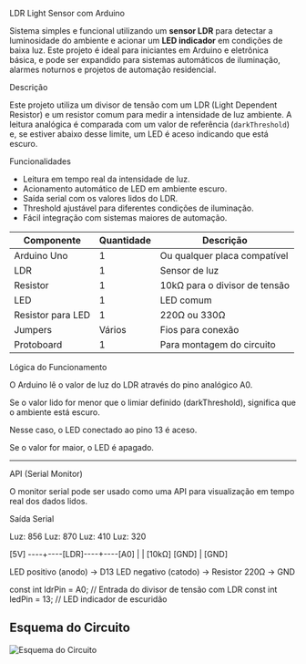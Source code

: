  LDR Light Sensor com Arduino

Sistema simples e funcional utilizando um **sensor LDR** para detectar a luminosidade do ambiente e acionar um **LED indicador** em condições de baixa luz. Este projeto é ideal para iniciantes em Arduino e eletrônica básica, e pode ser expandido para sistemas automáticos de iluminação, alarmes noturnos e projetos de automação residencial.


 Descrição

Este projeto utiliza um divisor de tensão com um LDR (Light Dependent Resistor) e um resistor comum para medir a intensidade de luz ambiente. A leitura analógica é comparada com um valor de referência (`darkThreshold`) e, se estiver abaixo desse limite, um LED é aceso indicando que está escuro.


 Funcionalidades

-  Leitura em tempo real da intensidade de luz.
-  Acionamento automático de LED em ambiente escuro.
-  Saída serial com os valores lidos do LDR.
-  Threshold ajustável para diferentes condições de iluminação.
-  Fácil integração com sistemas maiores de automação.

| Componente        | Quantidade | Descrição                     |
| ----------------- | ---------- | ----------------------------- |
| Arduino Uno       | 1          | Ou qualquer placa compatível  |
| LDR               | 1          | Sensor de luz                 |
| Resistor          | 1          | 10kΩ para o divisor de tensão |
| LED               | 1          | LED comum                     |
| Resistor para LED | 1          | 220Ω ou 330Ω                  |
| Jumpers           | Vários     | Fios para conexão             |
| Protoboard        | 1          | Para montagem do circuito     |

Lógica do Funcionamento

O Arduino lê o valor de luz do LDR através do pino analógico A0.

Se o valor lido for menor que o limiar definido (darkThreshold), significa que o ambiente está escuro.

Nesse caso, o LED conectado ao pino 13 é aceso.

Se o valor for maior, o LED é apagado.

---

API (Serial Monitor)

O monitor serial pode ser usado como uma API para visualização em tempo real dos dados lidos.

 Saída Serial

Luz: 856
Luz: 870
Luz: 410
Luz: 320

  [5V] ----+----[LDR]----+----[A0]
           |            |
        [10kΩ]        [GND]
           |
         [GND]

  LED positivo (anodo) → D13
  LED negativo (catodo) → Resistor 220Ω → GND


const int ldrPin = A0;      // Entrada do divisor de tensão com LDR
const int ledPin = 13;      // LED indicador de escuridão


## Esquema do Circuito

![Esquema do Circuito](assets/circuito.png)
